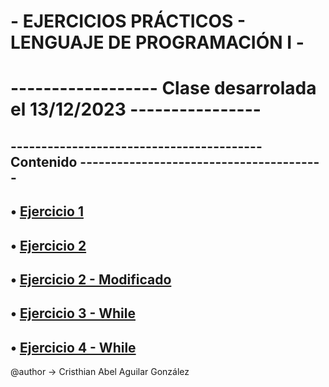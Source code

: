 # - EJERCICIOS PRÁCTICOS - LENGUAJE DE PROGRAMACIÓN I -
# ------------------ Clase desarrolada el 13/12/2023 ----------------
## ----------------------------------------- Contenido ----------------------------------------
## • [Ejercicio 1](Practi03Ej1.java)
## • [Ejercicio 2](Practi03Ej2.java)
## • [Ejercicio 2 - Modificado](Practi03EjMod.java)
## • [Ejercicio 3 - While](Practi03Ej3While.java)
## • [Ejercicio 4 - While](Practi03Ej4While.java)

@author -> Cristhian Abel Aguilar González
